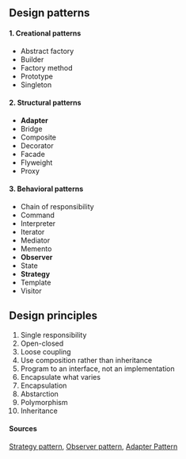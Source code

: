 ## Design patterns

#### 1. Creational patterns
* Abstract factory
* Builder
* Factory method
* Prototype
* Singleton

#### 2. Structural patterns
* **Adapter**
* Bridge
* Composite
* Decorator
* Facade
* Flyweight
* Proxy

#### 3. Behavioral patterns
* Chain of responsibility
* Command
* Interpreter
* Iterator
* Mediator
* Memento
* **Observer**
* State
* **Strategy**
* Template
* Visitor

## Design principles
1. Single responsibility
2. Open-closed
3. Loose coupling
4. Use composition rather than inheritance
5. Program to an interface, not an implementation
6. Encapsulate what varies
7. Encapsulation
8. Abstarction
9. Polymorphism
10. Inheritance

#### Sources
[Strategy pattern](https://www.dofactory.com/javascript/strategy-design-pattern), [Observer pattern](https://pawelgrzybek.com/the-observer-pattern-in-javascript-explained/), [Adapter Pattern](https://www.dofactory.com/javascript/adapter-design-pattern)